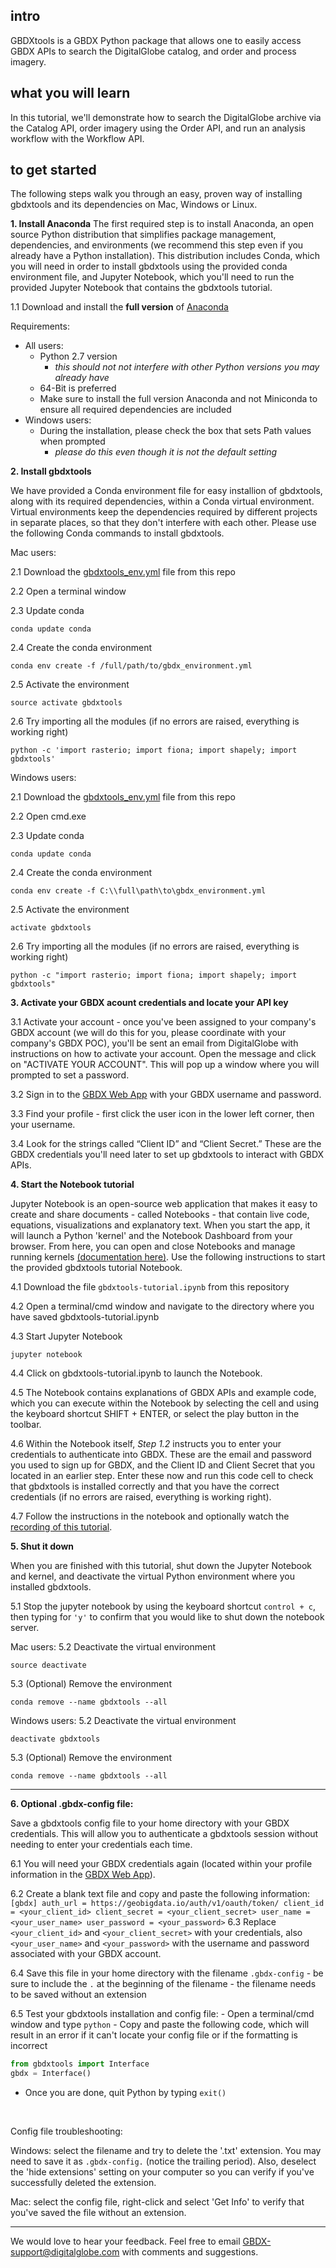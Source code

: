 ## intro
GBDXtools is a GBDX Python package that allows one to easily access GBDX APIs to search the DigitalGlobe catalog, and order and process imagery.

## what you will learn
In this tutorial, we'll demonstrate how to search the DigitalGlobe archive via the Catalog API, order imagery using the Order API, and run an analysis workflow with the Workflow API.

## to get started
The following steps walk you through an easy, proven way of installing gbdxtools and its dependencies on Mac, Windows or Linux.


__1. Install Anaconda__
The first required step is to install Anaconda, an open source Python distribution that simplifies package management, dependencies, and environments (we recommend this step even if you already have a Python installation). This distribution includes Conda, which you will need in order to install gbdxtools using the provided conda environment file, and Jupyter Notebook, which you'll need to run the provided Jupyter Notebook that contains the gbdxtools tutorial.

1.1 Download and install the **full version** of [Anaconda](https://www.continuum.io/downloads)

Requirements:
- All users:
	- Python 2.7 version
		- *this should not not interfere with other Python versions you may already have*
    - 64-Bit is preferred
    - Make sure to install the full version Anaconda and not Miniconda to ensure all required dependencies are included
- Windows users:
	- During the installation, please check the box that sets Path values when prompted
		- *please do this even though it is not the default setting*

__2. Install gbdxtools__

We have provided a Conda environment file for easy installion of gbdxtools, along with its required dependencies, within a Conda virtual environment. Virtual environments keep the dependencies required by different projects in separate places, so that they don't interfere with each other. Please use the following Conda commands to install gbdxtools.

Mac users:

2.1 Download the [gbdxtools_env.yml](../gbdxtools_module/gbdxtools_env.yml) file from this repo

2.2 Open a terminal window

2.3 Update conda
```
conda update conda
```
2.4 Create the conda environment
```
conda env create -f /full/path/to/gbdx_environment.yml
```
2.5 Activate the environment
```
source activate gbdxtools
```
2.6 Try importing all the modules (if no errors are raised, everything is working right)
```
python -c 'import rasterio; import fiona; import shapely; import gbdxtools'
```

Windows users:

2.1 Download the [gbdxtools_env.yml](../gbdxtools_module/gbdxtools_env.yml) file from this repo

2.2 Open cmd.exe

2.3 Update conda
```
conda update conda
```
2.4 Create the conda environment
```
conda env create -f C:\\full\path\to\gbdx_environment.yml
```
2.5 Activate the environment
```
activate gbdxtools
```
2.6 Try importing all the modules (if no errors are raised, everything is working right)
```
python -c "import rasterio; import fiona; import shapely; import gbdxtools"
```

__3. Activate your GBDX acount credentials and locate your API key__ 

3.1 Activate your account - once you've been assigned to your company's GBDX account (we will do this for you, please coordinate with your company's GBDX POC), you'll be sent an email from DigitalGlobe with instructions on how to activate your account. Open the message and click on "ACTIVATE YOUR ACCOUNT". This will pop up a window where you will prompted to set a password.

3.2 Sign in to the [GBDX Web App](https://gbdx.geobigdata.io) with your GBDX username and password. 

3.3 Find your profile - first click the user icon in the lower left corner, then your username.

3.4 Look for the strings called “Client ID” and “Client Secret.” These are the GBDX credentials you'll need later to set up gbdxtools to interact with GBDX APIs.

__4. Start the Notebook tutorial__

Jupyter Notebook is an open-source web application that makes it easy to create and share documents - called Notebooks - that contain live code, equations, visualizations and explanatory text. When you start the app, it will launch a Python 'kernel' and the Notebook Dashboard from your browser. From here, you can open and close Notebooks and manage running kernels [(documentation here)](https://jupyter.readthedocs.io/en/latest/running.html#running). Use the following instructions to start the provided gbdxtools tutorial Notebook.

4.1 Download the file `gbdxtools-tutorial.ipynb` from this repository

4.2 Open a terminal/cmd window and navigate to the directory where you have saved gbdxtools-tutorial.ipynb

4.3 Start Jupyter Notebook
```
jupyter notebook
```
4.4 Click on gbdxtools-tutorial.ipynb to launch the Notebook.

4.5 The Notebook contains explanations of GBDX APIs and example code, which you can execute within the Notebook by selecting the cell and using the keyboard shortcut SHIFT + ENTER, or select the play button in the toolbar.

4.6 Within the Notebook itself, *Step 1.2* instructs you to enter your credentials to authenticate into GBDX. These are the email and password you used to sign up for GBDX, and the Client ID and Client Secret that you located in an earlier step. Enter these now and run this code cell to check that gbdxtools is installed correctly and that you have the correct credentials (if no errors are raised, everything is working right).

4.7 Follow the instructions in the notebook and optionally watch the [recording of this tutorial](https://digitalglobe.wistia.com/medias/u3tmwds3xo).

__5. Shut it down__

When you are finished with this tutorial, shut down the Jupyter Notebook and kernel, and deactivate the virtual Python environment where you installed gbdxtools.

5.1 Stop the jupyter notebook by using the keyboard shortcut `control + c`, then typing for `'y'` to confirm that you would like to shut down the notebook server.

Mac users:
5.2 Deactivate the virtual environment
```
source deactivate
```
5.3 (Optional) Remove the environment
```
conda remove --name gbdxtools --all
```

Windows users:
5.2 Deactivate the virtual environment
```
deactivate gbdxtools
```
5.3 (Optional) Remove the environment

```
conda remove --name gbdxtools --all
```
___
__6. Optional .gbdx-config file:__

Save a gbdxtools config file to your home directory with your GBDX credentials. This will allow you to authenticate a gbdxtools session without needing to enter your credentials each time.

6.1 You will need your GBDX credentials again (located within your profile information in the [GBDX Web App](https://gbdx.geobigdata.io/profile)).

6.2 Create a blank text file and copy and paste the following information:
    ```
    [gbdx]
    auth_url = https://geobigdata.io/auth/v1/oauth/token/
    client_id = <your_client_id>
    client_secret = <your_client_secret>
    user_name = <your_user_name>
    user_password = <your_password>
    ```
6.3 Replace `<your_client_id>` and `<your_client_secret>` with your credentials, also `<your_user_name>` and `<your_password>` with the username and password associated with your GBDX account.

6.4 Save this file in your home directory with the filename `.gbdx-config`
	- be sure to include the `.` at the beginning of the filename
	- the filename needs to be saved without an extension

6.5 Test your gbdxtools installation and config file:
	- Open a terminal/cmd window and type `python`
	- Copy and paste the following code, which will result in an error if it can't locate your config file or if the formatting is incorrect

   ```python
   from gbdxtools import Interface
   gbdx = Interface()
   ```
   - Once you are done, quit Python by typing `exit()`
<br/>

Config file troubleshooting:

Windows: select the filename and try to delete the '.txt' extension. You may need to save it as `.gbdx-config.` (notice the trailing period). Also, deselect the 'hide extensions' setting on your computer so you can verify if you've successfully deleted the extension.

Mac: select the config file, right-click and select 'Get Info' to verify that you've saved the file without an extension.

___




We would love to hear your feedback. Feel free to email GBDX-support@digitalglobe.com with comments and suggestions.
